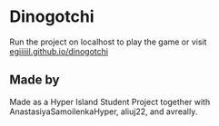 # Dinogotchi
Run the project on localhost to play the game or visit [egiiiiil.github.io/dinogotchi](https://egiiiiil.github.io/dinogotchi/)

## Made by
Made as a Hyper Island Student Project together with AnastasiyaSamoilenkaHyper, aliuj22, and avreally.
